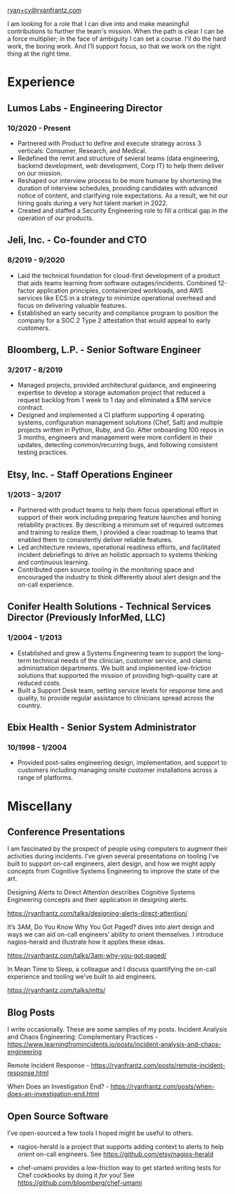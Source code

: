 <ryan+cv@ryanfrantz.com>

I am looking for a role that I can dive into and make meaningful contributions
to further the team's mission. When the path is clear I can be a force
multiplier; in the face of ambiguity I can set a course. I'll do the hard work,
the boring work. And I’ll support focus, so that we work on the right thing at
the right time.

# Experience

## Lumos Labs - Engineering Director
### 10/2020 - Present
* Partnered with Product to define and execute strategy across 3 verticals: Consumer, Research, and Medical.
* Redefined the remit and structure of several teams (data engineering, backend development, web development, Corp IT) to help them deliver on our mission.
* Reshaped our interview process to be more humane by shortening the duration of interview schedules, providing candidates with advanced notice of content, and clarifying role expectations. As a result, we hit our hiring goals during a very hot talent market in 2022.
* Created and staffed a Security Engineering role to fill a critical gap in the operation of our products.

## Jeli, Inc. - Co-founder and CTO
### 8/2019 - 9/2020
* Laid the technical foundation for cloud-first development of a product that aids teams learning from software outages/incidents. Combined 12-factor application principles, containerized workloads, and AWS services like ECS in a strategy to minimize operational overhead and focus on delivering valuable features. 
* Established an early security and compliance program to position the company for a SOC 2 Type 2 attestation that would appeal to early customers.

## Bloomberg, L.P. - Senior Software Engineer
### 3/2017 - 8/2019
* Managed projects, provided architectural guidance, and engineering expertise to develop a storage automation project that reduced a request backlog from 1 week to 1 day and eliminated a $1M service contract.
* Designed and implemented a CI platform supporting 4 operating systems, configuration management solutions (Chef, Salt) and multiple projects written in Python, Ruby, and Go. After onboarding 100 repos in 3 months, engineers and management were more confident in their updates, detecting common/recurring bugs, and following consistent testing practices.

## Etsy, Inc. - Staff Operations Engineer
### 1/2013 - 3/2017
* Partnered with product teams to help them focus operational effort in support of their work including preparing feature launches and honing reliability practices. By describing a minimum set of required outcomes and training to realize them, I provided a clear roadmap to teams that enabled them to consistently deliver reliable features.
* Led architecture reviews, operational readiness efforts, and facilitated incident debriefings to drive an holistic approach to systems thinking and continuous learning.
* Contributed open source tooling in the monitoring space and encouraged the industry to think differently about alert design and the on-call experience.

## Conifer Health Solutions - Technical Services Director (Previously InforMed, LLC)
### 1/2004 - 1/2013
* Established and grew a Systems Engineering team to support the long-term technical needs of the clinician, customer service, and claims administration departments. We built and implemented low-friction solutions that supported the mission of providing high-quality care at reduced costs.
* Built a Support Desk team, setting service levels for response time and quality, to provide regular assistance to clinicians spread across the country.

## Ebix Health - Senior System Administrator
### 10/1998 - 1/2004
* Provided post-sales engineering design, implementation, and support to customers including managing onsite customer installations across a range of platforms.

# Miscellany
## Conference Presentations

I am fascinated by the prospect of people using computers to augment their activities during incidents. I’ve given several presentations on tooling I’ve built to support on-call engineers, alert design, and how we might apply concepts from Cognitive Systems Engineering to improve the state of the art.

Designing Alerts to Direct Attention describes Cognitive Systems Engineering concepts and their application in designing alerts.

https://ryanfrantz.com/talks/designing-alerts-direct-attention/

It’s 3AM, Do You Know Why You Got Paged? dives into alert design and ways we can aid on-call engineers’ ability to orient themselves. I introduce nagios-herald and illustrate how it applies these ideas.

https://ryanfrantz.com/talks/3am-why-you-got-paged/

In Mean Time to Sleep, a colleague and I discuss quantifying the on-call experience and tooling we’ve built to aid engineers.

https://ryanfrantz.com/talks/mtts/

## Blog Posts

I write occasionally. These are some samples of my posts.
Incident Analysis and Chaos Engineering: Complementary Practices - https://www.learningfromincidents.io/posts/incident-analysis-and-chaos-engineering 

Remote Incident Response - https://ryanfrantz.com/posts/remote-incident-response.html

When Does an Investigation End? - https://ryanfrantz.com/posts/when-does-an-investigation-end.html

## Open Source Software

I’ve open-sourced a few tools I hoped might be useful to others.

* nagios-herald is a project that supports adding context to alerts to help orient on-call engineers. See https://github.com/etsy/nagios-herald

* chef-umami provides a low-friction way to get started writing tests for Chef cookbooks by doing it _for_ you! See https://github.com/bloomberg/chef-umami

